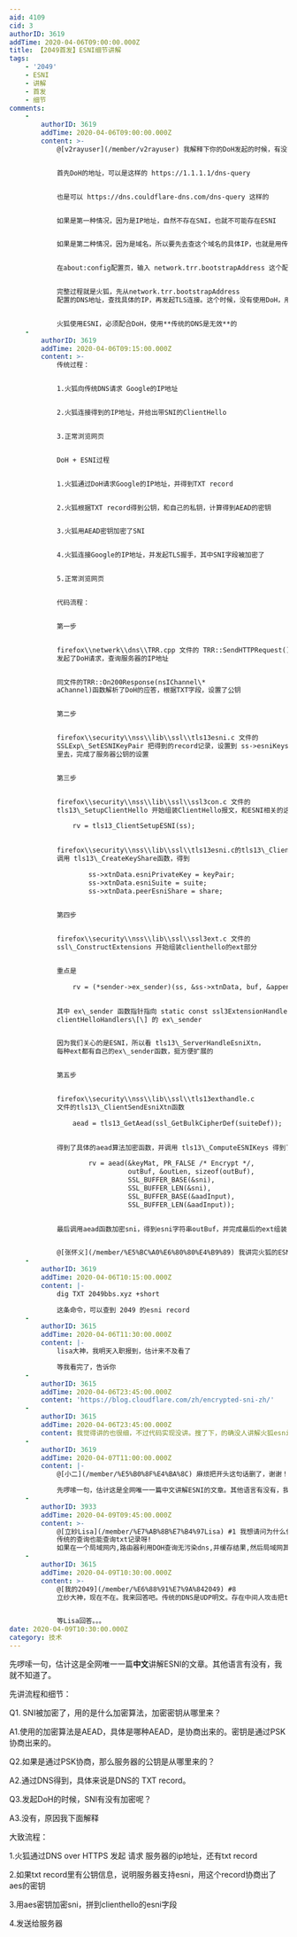 ```yaml
---
aid: 4109
cid: 3
authorID: 3619
addTime: 2020-04-06T09:00:00.000Z
title: 【2049首发】ESNI细节讲解
tags:
    - '2049'
    - ESNI
    - 讲解
    - 首发
    - 细节
comments:
    -
        authorID: 3619
        addTime: 2020-04-06T09:00:00.000Z
        content: >-
            @[v2rayuser](/member/v2rayuser) 我解释下你的DoH发起的时候，有没有ESNI的问题。


            首先DoH的地址，可以是这样的 https://1.1.1.1/dns-query


            也是可以 https://dns.couldflare-dns.com/dns-query 这样的


            如果是第一种情况，因为是IP地址，自然不存在SNI，也就不可能存在ESNI


            如果是第二种情况，因为是域名，所以要先去查这个域名的具体IP，也就是用传统的DNS查找


            在about:config配置页，输入 network.trr.bootstrapAddress 这个配置后面填入具体的DNS地址


            完整过程就是火狐，先从network.trr.bootstrapAddress
            配置的DNS地址，查找具体的IP，再发起TLS连接。这个时候，没有使用DoH，用的是传统的DNS，所以SNI没有加密


            火狐使用ESNI，必须配合DoH，使用**传统的DNS是无效**的
    -
        authorID: 3619
        addTime: 2020-04-06T09:15:00.000Z
        content: >-
            传统过程：


            1.火狐向传统DNS请求 Google的IP地址


            2.火狐连接得到的IP地址，并给出带SNI的ClientHello


            3.正常浏览网页


            DoH + ESNI过程


            1.火狐通过DoH请求Google的IP地址，并得到TXT record


            2.火狐根据TXT record得到公钥，和自己的私钥，计算得到AEAD的密钥


            3.火狐用AEAD密钥加密了SNI


            4.火狐连接Google的IP地址，并发起TLS握手，其中SNI字段被加密了


            5.正常浏览网页


            代码流程：


            第一步


            firefox\\netwerk\\dns\\TRR.cpp 文件的 TRR::SendHTTPRequest()
            发起了DoH请求，查询服务器的IP地址


            同文件的TRR::On200Response(nsIChannel\*
            aChannel)函数解析了DoH的应答，根据TXT字段，设置了公钥


            第二步


            firefox\\security\\nss\\lib\\ssl\\tls13esni.c 文件的
            SSLExp\_SetESNIKeyPair 把得到的record记录，设置到 ss->esniKeys = keys;
            里去，完成了服务器公钥的设置


            第三步


            firefox\\security\\nss\\lib\\ssl\\ssl3con.c 文件的
            tls13\_SetupClientHello 开始组装ClientHello报文，和ESNI相关的这行

                rv = tls13_ClientSetupESNI(ss);
                

            firefox\\security\\nss\\lib\\ssl\\tls13esni.c的tls13\_ClientSetupESNI函数
            调用 tls13\_CreateKeyShare函数，得到

                    ss->xtnData.esniPrivateKey = keyPair;
                    ss->xtnData.esniSuite = suite;
                    ss->xtnData.peerEsniShare = share;
                

            第四步


            firefox\\security\\nss\\lib\\ssl\\ssl3ext.c 文件的
            ssl\_ConstructExtensions 开始组装clienthello的ext部分


            重点是

                rv = (*sender->ex_sender)(ss, &ss->xtnData, buf, &append);
                

            其中 ex\_sender 函数指针指向 static const ssl3ExtensionHandler
            clientHelloHandlers\[\] 的 ex\_sender


            因为我们关心的是ESNI，所以看 tls13\_ServerHandleEsniXtn，
            每种ext都有自己的ex\_sender函数，挺方便扩展的


            第五步


            firefox\\security\\nss\\lib\\ssl\\tls13exthandle.c
            文件的tls13\_ClientSendEsniXtn函数

                aead = tls13_GetAead(ssl_GetBulkCipherDef(suiteDef));
                

            得到了具体的aead算法加密函数，并调用 tls13\_ComputeESNIKeys 得到了AEAD的密钥

                    rv = aead(&keyMat, PR_FALSE /* Encrypt */,
                              outBuf, &outLen, sizeof(outBuf),
                              SSL_BUFFER_BASE(&sni),
                              SSL_BUFFER_LEN(&sni),
                              SSL_BUFFER_BASE(&aadInput),
                              SSL_BUFFER_LEN(&aadInput));
                

            最后调用aead函数加密sni，得到esni字符串outBuf，并完成最后的ext组装！


            @[张怀义](/member/%E5%BC%A0%E6%80%80%E4%B9%89) 我讲完火狐的ESNI加密流程代码分析了
    -
        authorID: 3619
        addTime: 2020-04-06T10:15:00.000Z
        content: |-
            dig TXT 2049bbs.xyz +short

            这条命令，可以查到 2049 的esni record
    -
        authorID: 3615
        addTime: 2020-04-06T11:30:00.000Z
        content: |-
            lisa大神，我明天入职报到，估计来不及看了

            等我看完了，告诉你
    -
        authorID: 3615
        addTime: 2020-04-06T23:45:00.000Z
        content: 'https://blog.cloudflare.com/zh/encrypted-sni-zh/'
    -
        authorID: 3615
        addTime: 2020-04-06T23:45:00.000Z
        content: 我觉得讲的也很细，不过代码实现没讲。搜了下，的确没人讲解火狐esni代码实现的文章
    -
        authorID: 3619
        addTime: 2020-04-07T11:00:00.000Z
        content: |-
            @[小二](/member/%E5%B0%8F%E4%BA%8C) 麻烦把开头这句话删了，谢谢！

            先啰嗦一句，估计这是全网唯一一篇中文讲解ESNI的文章。其他语言有没有，我就不知道了。
    -
        authorID: 3933
        addTime: 2020-04-09T09:45:00.000Z
        content: >-
            @[立紗Lisa](/member/%E7%AB%8B%E7%B4%97Lisa) #1 我想请问为什么使用传统的DNS是无效的呢?
            传统的查询也能查询txt记录呀!
            如果在一个局域网内,路由器利用DOH查询无污染dns,并缓存结果,然后局域网其他机器用传统dns方式向路由器查询,为什么esni也不起作用呢?
    -
        authorID: 3615
        addTime: 2020-04-09T10:30:00.000Z
        content: >-
            @[我的2049](/member/%E6%88%91%E7%9A%842049) #8
            立纱大神，现在不在。我来回答吧。传统的DNS是UDP明文。存在中间人攻击把txt里的公钥换成攻击者的，然后esni对攻击者来说就是明文了。所以，rfc规范里明确要求，不能使用传统DNS来实现esni。


            等Lisa回答。。。
date: 2020-04-09T10:30:00.000Z
category: 技术
---
```


先啰嗦一句，估计这是全网唯一一篇**中文**讲解ESNI的文章。其他语言有没有，我就不知道了。

先讲流程和细节：

Q1. SNI被加密了，用的是什么加密算法，加密密钥从哪里来？

A1.使用的加密算法是AEAD，具体是哪种AEAD，是协商出来的。密钥是通过PSK协商出来的。

Q2.如果是通过PSK协商，那么服务器的公钥是从哪里来的？

A2.通过DNS得到，具体来说是DNS的 TXT record。

Q3.发起DoH的时候，SNI有没有加密呢？

A3.没有，原因我下面解释

大致流程：

1.火狐通过DNS over HTTPS 发起 请求 服务器的ip地址，还有txt record

2.如果txt record里有公钥信息，说明服务器支持esni，用这个record协商出了aes的密钥

3.用aes密钥加密sni，拼到clienthello的esni字段

4.发送给服务器
